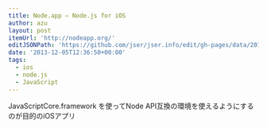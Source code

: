 ```yaml
---
title: Node.app — Node.js for iOS
author: azu
layout: post
itemUrl: 'http://nodeapp.org/'
editJSONPath: 'https://github.com/jser/jser.info/edit/gh-pages/data/2013/12/index.json'
date: '2013-12-05T12:36:50+00:00'
tags:
  - ios
  - node.js
  - JavaScript
---
```

JavaScriptCore.framework を使ってNode API互換の環境を使えるようにするのが目的のiOSアプリ
